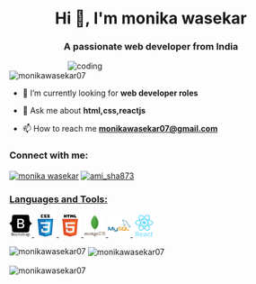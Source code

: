 <h1 align="center">Hi 👋, I'm monika wasekar</h1>
<h3 align="center">A passionate web developer from India</h3>

<img align="right" alt="coding" width="400px" src="https://assets-v2.lottiefiles.com/a/f75ac2f2-116a-11ee-aa38-a35154041321/UTSEH078Aw.gif">

<p align="left"> <img src="https://komarev.com/ghpvc/?username=monikawasekar07&label=Profile%20views&color=0e75b6&style=flat" alt="monikawasekar07" /> </p>

- 🌱 I’m currently looking for  **web developer roles**

- 💬 Ask me about **html,css,reactjs**

- 📫 How to reach me **monikawasekar07@gmail.com**

<h3 align="left">Connect with me:</h3>
<p align="left">
<a href="https://linkedin.com/in/monika wasekar" target="blank"><img align="center" src="https://raw.githubusercontent.com/rahuldkjain/github-profile-readme-generator/master/src/images/icons/Social/linked-in-alt.svg" alt="monika wasekar" height="30" width="40" /></a>
<a href="https://instagram.com/ami_sha873" target="blank"><img align="center" src="https://raw.githubusercontent.com/rahuldkjain/github-profile-readme-generator/master/src/images/icons/Social/instagram.svg" alt="ami_sha873" height="30" width="40" /></a>
  <a href="https://www.naukri.com/mnjuser/profile"  alt="Monika Manoj Wasekar" height="30" width="40">
</p>

<h3 align="left">Languages and Tools:</h3>
<p align="left"> <a href="https://getbootstrap.com" target="_blank" rel="noreferrer"> <img src="https://raw.githubusercontent.com/devicons/devicon/master/icons/bootstrap/bootstrap-plain-wordmark.svg" alt="bootstrap" width="40" height="40"/> </a> <a href="https://www.w3schools.com/css/" target="_blank" rel="noreferrer"> <img src="https://raw.githubusercontent.com/devicons/devicon/master/icons/css3/css3-original-wordmark.svg" alt="css3" width="40" height="40"/> </a> <a href="https://www.w3.org/html/" target="_blank" rel="noreferrer"> <img src="https://raw.githubusercontent.com/devicons/devicon/master/icons/html5/html5-original-wordmark.svg" alt="html5" width="40" height="40"/> </a> <a href="https://www.mongodb.com/" target="_blank" rel="noreferrer"> <img src="https://raw.githubusercontent.com/devicons/devicon/master/icons/mongodb/mongodb-original-wordmark.svg" alt="mongodb" width="40" height="40"/> </a> <a href="https://www.mysql.com/" target="_blank" rel="noreferrer"> <img src="https://raw.githubusercontent.com/devicons/devicon/master/icons/mysql/mysql-original-wordmark.svg" alt="mysql" width="40" height="40"/> </a> <a href="https://reactjs.org/" target="_blank" rel="noreferrer"> <img src="https://raw.githubusercontent.com/devicons/devicon/master/icons/react/react-original-wordmark.svg" alt="react" width="40" height="40"/> </a> </p>

<p><img align="left" src="https://github-readme-stats.vercel.app/api/top-langs?username=monikawasekar07&show_icons=true&locale=en&layout=compact" alt="monikawasekar07" /></p>

<p>&nbsp;<img align="center" src="https://github-readme-stats.vercel.app/api?username=monikawasekar07&show_icons=true&locale=en" alt="monikawasekar07" /></p>

<p><img align="center" src="https://github-readme-streak-stats.herokuapp.com/?user=monikawasekar07&" alt="monikawasekar07" /></p>
